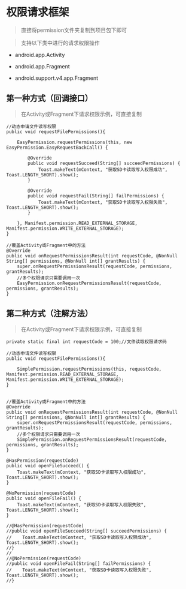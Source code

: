 # 权限请求框架

> 直接将permission文件夹复制到项目包下即可

> 支持以下类中进行的请求权限操作

* android.app.Activity

* android.app.Fragment

* android.support.v4.app.Fragment

## 第一种方式（回调接口）

> 在Activity或Fragment下请求权限示例，可直接复制

    //动态申请文件读写权限
    public void requestFilePermissions(){
		
        EasyPermission.requestPermissions(this, new EasyPermission.EasyRequestBackCall() {
            
            @Override
            public void requestSucceed(String[] succeedPermissions) {
                Toast.makeText(mContext, "获取SD卡读取写入权限成功", Toast.LENGTH_SHORT).show();
            }

            @Override
            public void requestFail(String[] failPermissions) {
                Toast.makeText(mContext, "获取SD卡读取写入权限失败", Toast.LENGTH_SHORT).show();
            }

        }, Manifest.permission.READ_EXTERNAL_STORAGE, Manifest.permission.WRITE_EXTERNAL_STORAGE);
    }

    //覆盖Activity或Fragment中的方法
    @Override
    public void onRequestPermissionsResult(int requestCode, @NonNull String[] permissions, @NonNull int[] grantResults) {
        super.onRequestPermissionsResult(requestCode, permissions, grantResults);
        //多个权限请求只需要调用一次
        EasyPermission.onRequestPermissionsResult(requestCode, permissions, grantResults);
    }

## 第二种方式（注解方法）

> 在Activity或Fragment下请求权限示例，可直接复制

    private static final int requestCode = 100;//文件读取权限请求码

    //动态申请文件读写权限
    public void requestFilePermissions(){

        SimplePermission.requestPermissions(this, requestCode, Manifest.permission.READ_EXTERNAL_STORAGE, Manifest.permission.WRITE_EXTERNAL_STORAGE);
    }


    //覆盖Activity或Fragment中的方法
    @Override
    public void onRequestPermissionsResult(int requestCode, @NonNull String[] permissions, @NonNull int[] grantResults) {
        super.onRequestPermissionsResult(requestCode, permissions, grantResults);
        //多个权限请求只需要调用一次
        SimplePermission.onRequestPermissionsResult(requestCode, permissions, grantResults);
    }

    @HasPermission(requestCode)
    public void openFileSucceed() {
        Toast.makeText(mContext, "获取SD卡读取写入权限成功", Toast.LENGTH_SHORT).show();
    }

    @NoPermission(requestCode)
    public void openFileFail() {
        Toast.makeText(mContext, "获取SD卡读取写入权限失败", Toast.LENGTH_SHORT).show();
    }

    //@HasPermission(requestCode)
    //public void openFileSucceed(String[] succeedPermissions) {
    //    Toast.makeText(mContext, "获取SD卡读取写入权限成功", Toast.LENGTH_SHORT).show();
    //}
	//
    //@NoPermission(requestCode)
    //public void openFileFail(String[] failPermissions) {
    //    Toast.makeText(mContext, "获取SD卡读取写入权限失败", Toast.LENGTH_SHORT).show();
    //}

